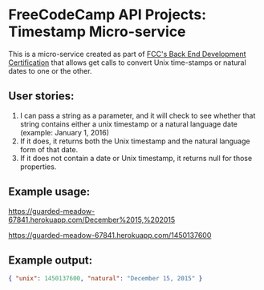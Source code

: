 # FreeCodeCamp API Projects: Timestamp Micro-service

This is a micro-service created as part of [FCC's Back End Development Certification](https://www.freecodecamp.com/challenges/timestamp-microservice) that allows get calls to convert Unix time-stamps or natural dates to one or the other.

## User stories:

1.  I can pass a string as a parameter, and it will check to see whether that string contains either a unix timestamp or a natural language date (example: January 1, 2016)
2.  If it does, it returns both the Unix timestamp and the natural language form of that date.
3.  If it does not contain a date or Unix timestamp, it returns null for those properties.

## Example usage:

<https://guarded-meadow-67841.herokuapp.com/December%2015,%202015>

<https://guarded-meadow-67841.herokuapp.com/1450137600>

## Example output:

```json
{ "unix": 1450137600, "natural": "December 15, 2015" }
```

